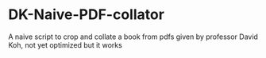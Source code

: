 # DK-Naive-PDF-collator
A naive script to crop and collate a book from pdfs given by professor David Koh, not yet optimized but it works
